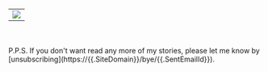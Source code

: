 <br/><br/><br/>
<table width="100%" border="0" cellspacing="0" cellpadding="0">
    <tr>
        <td align="center">
            <img src="https://{{.SiteDomain}}/bear/{{.SentEmailId}}.png"/>
        </td>
    </tr>
</table>
<br/><br/>
P.P.S. If you don't want read any more of my stories, please let me know by [unsubscribing](https://{{.SiteDomain}}/bye/{{.SentEmailId}}).
